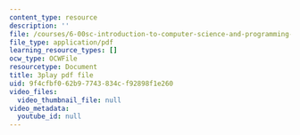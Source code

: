 ```yaml
---
content_type: resource
description: ''
file: /courses/6-00sc-introduction-to-computer-science-and-programming-spring-2011/9f4cfbf062b97743834cf92898f1e260_B8is52oxHBw.pdf
file_type: application/pdf
learning_resource_types: []
ocw_type: OCWFile
resourcetype: Document
title: 3play pdf file
uid: 9f4cfbf0-62b9-7743-834c-f92898f1e260
video_files:
  video_thumbnail_file: null
video_metadata:
  youtube_id: null
---
```


